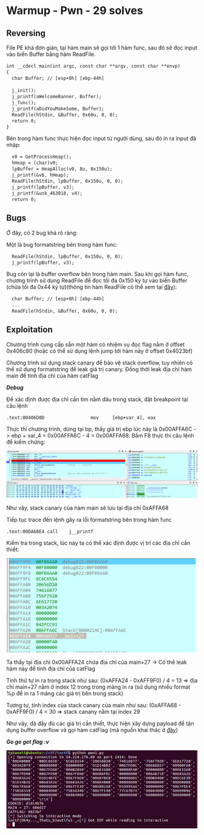 # Warmup - Pwn - 29 solves

## Reversing

File PE khá đơn giản, tại hàm main sẽ gọi tới 1 hàm func, sau đó sẽ đọc input vào biến Buffer bằng hàm ReadFile.

```
int __cdecl main(int argc, const char **argv, const char **envp)
{
  char Buffer; // [esp+0h] [ebp-44h]

  j_init();
  j_printf(aWelcomeBanner, Buffer);
  j_func();
  j_printf(aDidYouMakeSome, Buffer);
  ReadFile(hStdin, &Buffer, 0x60u, 0, 0);
  return 0;
}
```

Bên trong hàm func thực hiện đọc input từ người dùng, sau đó in ra input đã nhập:

```
  v0 = GetProcessHeap();
  hHeap = (char)v0;
  lpBuffer = HeapAlloc(v0, 8u, 0x150u);
  j_printf(&v6, hHeap);
  ReadFile(hStdin, lpBuffer, 0x150u, 0, 0);
  j_printf(lpBuffer, v3);
  j_printf(&unk_463018, v4);
  return 0;
```

## Bugs

Ở đây, có 2 bug khá rõ ràng:

Một là bug formatstring bên trong hàm func:

```
  ReadFile(hStdin, lpBuffer, 0x150u, 0, 0);
  j_printf(lpBuffer, v3);
```

Bug còn lại là buffer overflow bên trong hàm main. Sau khi gọi hàm func, chương trình sử dụng ReadFile để đọc tối đa 0x150 ký tự vào biến Buffer (chứa tối đa 0x44 ký tự)(thông tin hàm ReadFile có thể xem tại [đây](https://docs.microsoft.com/en-us/windows/win32/api/fileapi/nf-fileapi-readfile)):

```
  char Buffer; // [esp+0h] [ebp-44h]
  ...
  ReadFile(hStdin, &Buffer, 0x60u, 0, 0);
```

## Exploitation

Chương trình cung cấp sẵn một hàm có nhiệm vụ đọc flag nằm ở offset 0x406c80 (hoặc có thể sử dụng lệnh jump tới hàm này ở offset 0x4023bf)

Chương trình sử dụng stack canary để bảo vệ stack overflow, tuy nhiên có thể sử dụng formatstring để leak giá trị canary. Đồng thời leak địa chỉ hàm main để tính địa chỉ của hàm catFlag

***Debug***

Để xác định được địa chỉ cần tìm nằm đâu trong stack, đặt breakpoint tại câu lệnh
```
.text:00406D0D                 mov     [ebp+var_4], eax
```
Thực thi chương trình, dừng tại bp, thấy giá trị ebp lúc này là 0x00AFFA6C -> ebp + var_4 = 0x00AFFA6C - 4 = 0x00AFFA68. Bấm F8 thực thi câu lệnh để kiểm chứng:

![](https://github.com/tykawaii/CTF/blob/master/Writeups/InCTF%202019/images/Capture.PNG)

Như vậy, stack canary của hàm main sẽ lưu tại địa chỉ 0xAFFA68

Tiếp tục trace đến lệnh gây ra lỗi formatstring bên trong hàm func
```
.text:00DA6BE4 call    j__printf
```

Kiểm tra trong stack, lúc này ta có thể xác định được vị trí các địa chỉ cần thiết:

![](https://github.com/tykawaii/CTF/blob/master/Writeups/InCTF%202019/images/stack0.PNG)

Ta thấy tại địa chỉ 0x00AFFA24 chứa địa chỉ của main+27 -> Có thể leak hàm này để tính địa chỉ của catFlag

Tính thứ tự in ra trong stack như sau: (0xAFFA24 - 0xAFF9F0) / 4 = 13 => địa chỉ main+27 nằm ở index 12 trong trong mảng in ra (sử dụng nhiều format %p để in ra 1 mảng các giá trị bên trong stack)

Tương tự, tính index của stack canary của main như sau: (0xAFFA68 - 0xAFF9F0) / 4 = 30 => stack canany nằm tại index 29

Như vậy, đã đầy đủ các giá trị cần thiết, thực hiện xây dựng payload để tận dụng buffer overflow và gọi hàm catFlag (mã nguồn khai thác ở [đây](https://github.com/tykawaii/CTF/blob/master/Writeups/InCTF%202019/pwn1.py))

***Go go get flag :v***

![](https://github.com/tykawaii/CTF/blob/master/Writeups/InCTF%202019/images/Capture1.PNG)




